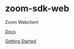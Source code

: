 # zoom-sdk-web
Zoom Webclient

[Docs](https://zoom.github.io/zoom-sdk-web/Zoommtg.html)

[Getting Started](https://zoom.github.io/zoom-sdk-web/tutorial-getting-started.html)


